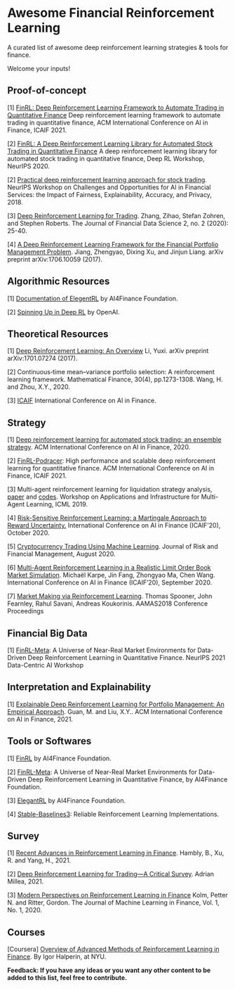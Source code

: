 # Awesome Financial Reinforcement Learning

  A curated list of awesome deep reinforcement learning strategies & tools for finance.
  
  Welcome your inputs!
  
## Proof-of-concept

[1] [FinRL: Deep Reinforcement Learning Framework to Automate Trading in Quantitative Finance](https://papers.ssrn.com/sol3/papers.cfm?abstract_id=3955949) Deep reinforcement learning framework to automate trading in quantitative finance, ACM International Conference on AI in Finance, ICAIF 2021. 

[2] [FinRL: A Deep Reinforcement Learning Library for Automated Stock Trading in Quantitative Finance](https://arxiv.org/abs/2011.09607) A deep reinforcement learning library for automated stock trading in quantitative finance, Deep RL Workshop, NeurIPS 2020.

[2] [Practical deep reinforcement learning approach for stock trading](https://arxiv.org/abs/1811.07522). NeurIPS Workshop on Challenges and Opportunities for AI in Financial Services: the Impact of Fairness, Explainability, Accuracy, and Privacy, 2018.

[3] [Deep Reinforcement Learning for Trading](https://arxiv.org/abs/1911.10107). Zhang, Zihao, Stefan Zohren, and Stephen Roberts. The Journal of Financial Data Science 2, no. 2 (2020): 25-40.

[4] [A Deep Reinforcement Learning Framework for the Financial Portfolio Management Problem](https://arxiv.org/abs/1706.10059). Jiang, Zhengyao, Dixing Xu, and Jinjun Liang. arXiv preprint arXiv:1706.10059 (2017).

## Algorithmic Resources

[1] [Documentation of ElegentRL](https://elegantrl.readthedocs.io) by AI4Finance Foundation.

[2] [Spinning Up in Deep RL](https://spinningup.openai.com/) by OpenAI. 

## Theoretical Resources

[1] [Deep Reinforcement Learning: An Overview](https://arxiv.org/abs/1701.07274) Li, Yuxi. arXiv preprint arXiv:1701.07274 (2017).

[2] Continuous‐time mean–variance portfolio selection: A reinforcement learning framework. Mathematical Finance, 30(4), pp.1273-1308. Wang, H. and Zhou, X.Y., 2020.

[3] [ICAIF](https://ai-finance.org) International Conference on AI in Finance.

## Strategy

[1] [Deep reinforcement learning for automated stock trading: an ensemble strategy](https://papers.ssrn.com/sol3/papers.cfm?abstract_id=3690996). ACM International Conference on AI in Finance, 2020.

[2] [FinRL-Podracer](https://arxiv.org/abs/2111.05188): High performance and scalable deep reinforcement learning for quantitative finance. ACM International Conference on AI in Finance, ICAIF 2021.

[3] Multi-agent reinforcement learning for liquidation strategy analysis, [paper](https://arxiv.org/abs/1906.11046) and [codes](https://github.com/WenhangBao/Multi-Agent-RL-for-Liquidation). Workshop on Applications and Infrastructure for Multi-Agent Learning, ICML 2019.

[4] [Risk-Sensitive Reinforcement Learning: a Martingale Approach to Reward Uncertainty.](https://arxiv.org/abs/2006.12686) International Conference on AI in Finance (ICAIF’20), October 2020.

[5] [Cryptocurrency Trading Using Machine Learning](https://www.mdpi.com/1911-8074/13/8/178). Journal of Risk and Financial Management, August 2020.

[6] [Multi-Agent Reinforcement Learning in a Realistic Limit Order Book Market Simulation](https://arxiv.org/abs/2006.05574). Michaël Karpe, Jin Fang, Zhongyao Ma, Chen Wang. International Conference on AI in Finance (ICAIF’20), September 2020.

[7] [Market Making via Reinforcement Learning](https://arxiv.org/abs/1804.04216). Thomas Spooner, John Fearnley, Rahul Savani, Andreas Koukorinis. AAMAS2018 Conference Proceedings

## Financial Big Data

[1] [FinRL-Meta](https://arxiv.org/abs/2112.06753): A Universe of Near-Real Market Environments for Data-Driven Deep Reinforcement Learning in Quantitative Finance. NeurIPS 2021 Data-Centric AI Workshop

## Interpretation and Explainability

[1] [Explainable Deep Reinforcement Learning for Portfolio Management: An Empirical Approach](https://papers.ssrn.com/sol3/papers.cfm?abstract_id=3958005;). Guan, M. and Liu, X.Y.. ACM International Conference on AI in Finance, 2021. 

## Tools or Softwares

[1] [FinRL](https://github.com/AI4Finance-Foundation/FinRL) by AI4Finance Foundation.

[2] [FinRL-Meta](https://github.com/AI4Finance-Foundation/FinRL-Meta): A Universe of Near-Real Market Environments for Data-Driven Deep Reinforcement Learning in Quantitative Finance, by AI4Finance Foundation.

[3] [ElegantRL](https://github.com/AI4Finance-Foundation/ElegantRL) by AI4Finance Foundation.

[4] [Stable-Baselines3](https://github.com/DLR-RM/stable-baselines3): Reliable Reinforcement Learning Implementations.

## Survey 

[1] [Recent Advances in Reinforcement Learning in Finance](https://papers.ssrn.com/sol3/papers.cfm?abstract_id=3971071). Hambly, B., Xu, R. and Yang, H., 2021.

[2] [Deep Reinforcement Learning for Trading—A Critical Survey](https://www.mdpi.com/2306-5729/6/11/119). Adrian Millea, 2021.

[3] [Modern Perspectives on Reinforcement Learning in Finance](https://papers.ssrn.com/sol3/papers.cfm?abstract_id=3449401) Kolm, Petter N. and Ritter, Gordon. The Journal of Machine Learning in Finance, Vol. 1, No. 1, 2020.

## Courses

[Coursera] [Overview of Advanced Methods of Reinforcement Learning in Finance](https://www.coursera.org/learn/advanced-methods-reinforcement-learning-finance). By Igor Halperin, at NYU.

**Feedback: If you have any ideas or you want any other content to be added to this list, feel free to contribute.**
